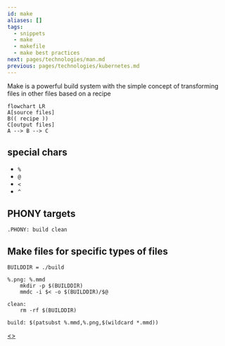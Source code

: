 ```yaml
---
id: make
aliases: []
tags:
  - snippets
  - make
  - makefile
  - make best practices
next: pages/technologies/man.md
previous: pages/technologies/kubernetes.md
---
```


Make is a powerful build system with the simple concept of transforming files in other files based on a recipe

```mermaid
flowchart LR
A[source files]
B(( recipe ))
C[output files]
A --> B --> C
```

## special chars

- `%`
- `@`
- `<`
- `^`

## PHONY targets

```make
.PHONY: build clean
```

## Make files for specific types of files

```make
BUILDDIR = ./build

%.png: %.mmd
	mkdir -p $(BUILDDIR)
	mmdc -i $< -o $(BUILDDIR)/$@

clean:
	rm -rf $(BUILDDIR)

build: $(patsubst %.mmd,%.png,$(wildcard *.mmd))
```

[<](pages/technologies/kubernetes.md)[>](pages/technologies/man.md)
